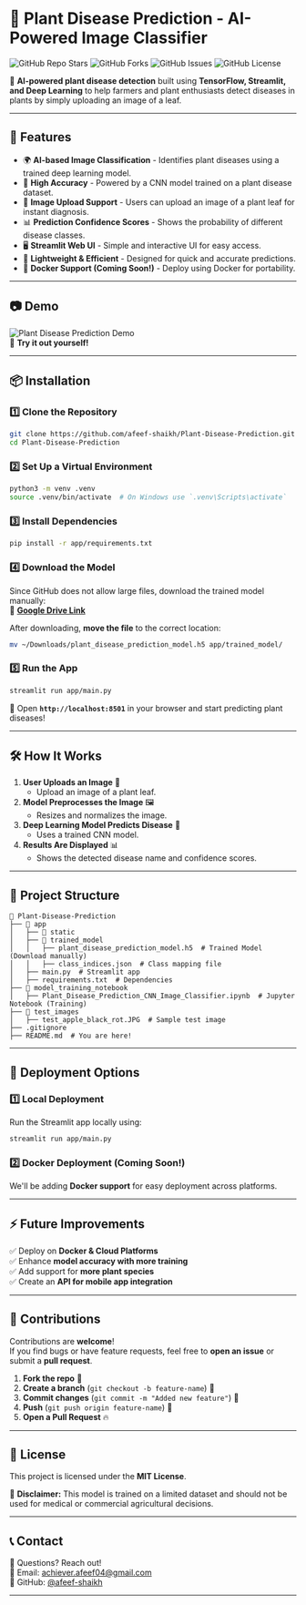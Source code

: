 # 🌱 Plant Disease Prediction - AI-Powered Image Classifier

![GitHub Repo Stars](https://img.shields.io/github/stars/afeef-shaikh/Plant-Disease-Prediction?style=social)
![GitHub Forks](https://img.shields.io/github/forks/afeef-shaikh/Plant-Disease-Prediction?style=social)
![GitHub Issues](https://img.shields.io/github/issues/afeef-shaikh/Plant-Disease-Prediction)
![GitHub License](https://img.shields.io/github/license/afeef-shaikh/Plant-Disease-Prediction)

🌿 **AI-powered plant disease detection** built using **TensorFlow, Streamlit, and Deep Learning** to help farmers and plant enthusiasts detect diseases in plants by simply uploading an image of a leaf.

---

## 🚀 Features
- 🌍 **AI-based Image Classification** - Identifies plant diseases using a trained deep learning model.
- 🎯 **High Accuracy** - Powered by a CNN model trained on a plant disease dataset.
- 📸 **Image Upload Support** - Users can upload an image of a plant leaf for instant diagnosis.
- 📊 **Prediction Confidence Scores** - Shows the probability of different disease classes.
- 🖥️ **Streamlit Web UI** - Simple and interactive UI for easy access.
- 💾 **Lightweight & Efficient** - Designed for quick and accurate predictions.
- 🐳 **Docker Support (Coming Soon!)** - Deploy using Docker for portability.

---

## 📷 Demo
![Plant Disease Prediction Demo](https://github.com/afeef-shaikh/Plant-Disease-Prediction/blob/main/static/demo.gif)  
🚀 **Try it out yourself!**

---

## 📦 Installation
### 1️⃣ Clone the Repository
```sh
git clone https://github.com/afeef-shaikh/Plant-Disease-Prediction.git
cd Plant-Disease-Prediction
```

### 2️⃣ Set Up a Virtual Environment
```sh
python3 -m venv .venv
source .venv/bin/activate  # On Windows use `.venv\Scripts\activate`
```

### 3️⃣ Install Dependencies
```sh
pip install -r app/requirements.txt
```

### 4️⃣ Download the Model
Since GitHub does not allow large files, download the trained model manually:  
🔗 [**Google Drive Link**](https://drive.google.com/file/d/1eJr1kCEng9nliGRWdAK2fanyxw6V9iPP/view?usp=sharing)

After downloading, **move the file** to the correct location:
```sh
mv ~/Downloads/plant_disease_prediction_model.h5 app/trained_model/
```

### 5️⃣ Run the App
```sh
streamlit run app/main.py
```

🚀 Open **`http://localhost:8501`** in your browser and start predicting plant diseases!

---

## 🛠️ How It Works
1. **User Uploads an Image** 🌿  
   - Upload an image of a plant leaf.
2. **Model Preprocesses the Image** 🖼️  
   - Resizes and normalizes the image.
3. **Deep Learning Model Predicts Disease** 🤖  
   - Uses a trained CNN model.
4. **Results Are Displayed** 📊  
   - Shows the detected disease name and confidence scores.

---

## 📁 Project Structure
```
📂 Plant-Disease-Prediction
├── 📂 app
│   ├── 📂 static
│   ├── 📂 trained_model
│   │   ├── plant_disease_prediction_model.h5  # Trained Model (Download manually)
│   │   ├── class_indices.json  # Class mapping file
│   ├── main.py  # Streamlit app
│   ├── requirements.txt  # Dependencies
├── 📂 model_training_notebook
│   ├── Plant_Disease_Prediction_CNN_Image_Classifier.ipynb  # Jupyter Notebook (Training)
├── 📂 test_images
│   ├── test_apple_black_rot.JPG  # Sample test image
├── .gitignore
├── README.md  # You are here!
```

---

## 🚀 Deployment Options
### 1️⃣ Local Deployment
Run the Streamlit app locally using:
```sh
streamlit run app/main.py
```

### 2️⃣ Docker Deployment (Coming Soon!)
We'll be adding **Docker support** for easy deployment across platforms.

---

## ⚡ Future Improvements
✅ Deploy on **Docker & Cloud Platforms**  
✅ Enhance **model accuracy with more training**  
✅ Add support for **more plant species**  
✅ Create an **API for mobile app integration**

---

## 🙌 Contributions
Contributions are **welcome**!  
If you find bugs or have feature requests, feel free to **open an issue** or submit a **pull request**.

1. **Fork the repo** 🍴  
2. **Create a branch** (`git checkout -b feature-name`) 🌱  
3. **Commit changes** (`git commit -m "Added new feature"`) 📝  
4. **Push** (`git push origin feature-name`) 🚀  
5. **Open a Pull Request** 🔥

---

## 📜 License
This project is licensed under the **MIT License**.

📌 **Disclaimer:** This model is trained on a limited dataset and should not be used for medical or commercial agricultural decisions.

---

## 📞 Contact
💬 Questions? Reach out!  
📧 Email: [achiever.afeef04@gmail.com](mailto:achiever.afeef04@gmail.com)  
🐙 GitHub: [@afeef-shaikh](https://github.com/afeef-shaikh)

---
